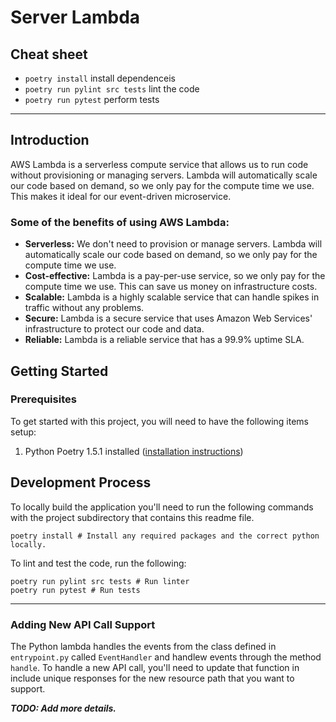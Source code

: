 # Server Lambda

## Cheat sheet

* `poetry install`                 install dependenceis
* `poetry run pylint src tests`    lint the code
* `poetry run pytest`              perform tests

---

## Introduction

AWS Lambda is a serverless compute service that allows us to run code without provisioning or managing servers. Lambda
will automatically scale our code based on demand, so we only pay for the compute time we use. This makes it ideal for
our event-driven microservice.

### Some of the benefits of using AWS Lambda:
- **Serverless:** We don't need to provision or manage servers. Lambda will automatically scale our code based on
    demand, so we only pay for the compute time we use.
- **Cost-effective:** Lambda is a pay-per-use service, so we only pay for the compute time we use. This can save us
    money on infrastructure costs.
- **Scalable:** Lambda is a highly scalable service that can handle spikes in traffic without any problems.
- **Secure:** Lambda is a secure service that uses Amazon Web Services' infrastructure to protect our code and data.
- **Reliable:** Lambda is a reliable service that has a 99.9% uptime SLA.

## Getting Started

### Prerequisites

To get started with this project, you will need to have the following items setup:

1. Python Poetry 1.5.1 installed ([installation instructions](https://python-poetry.org/docs/))

## Development Process

To locally build the application you'll need to run the following commands with the project subdirectory that contains
this readme file.

    poetry install # Install any required packages and the correct python locally.

To lint and test the code, run the following:

    poetry run pylint src tests # Run linter
    poetry run pytest # Run tests

---

### Adding New API Call Support

The Python lambda handles the events from the class defined in `entrypoint.py` called `EventHandler` and handlew events
through the method `handle`. To handle a new API call, you'll need to update that function in include unique responses
for the new resource path that you want to support.

***TODO: Add more details.***